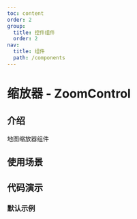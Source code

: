 ```yaml
---
toc: content
order: 2
group:
  title: 控件组件
  order: 2
nav:
  title: 组件
  path: /components
---
```


# 缩放器 - ZoomControl

## 介绍

地图缩放器组件

## 使用场景

## 代码演示

### 默认示例

<code src="./demos/default.tsx" defaultShowCode compact></code>

<API></API>
